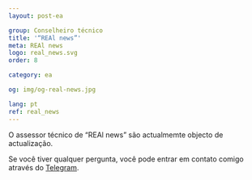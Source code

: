 ```yaml
---
layout: post-ea

group: Сonselheiro técnico
title: '“REAl news”'
meta: REAl news
logo: real_news.svg
order: 8

category: ea

og: img/og-real-news.jpg

lang: pt
ref: real_news
---
```


O assessor técnico de “REAl news” são actualmemte objecto de actualização.

Se você tiver qualquer pergunta, você pode entrar em contato comigo através do <a href="https://t.me/chutkoy" target="_blank">Telegram</a>. 
